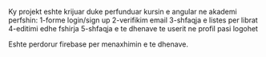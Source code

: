 Ky projekt eshte krijuar duke perfunduar kursin e angular ne akademi
perfshin:
1-forme login/sign up
2-verifikim email
3-shfaqja e listes per librat
4-editimi edhe fshirja 
5-shfaqja e te dhenave te  userit ne profil pasi logohet

Eshte perdorur firebase per menaxhimin e te dhenave.

